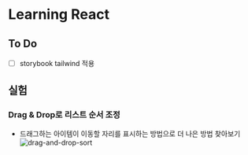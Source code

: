 # Learning React
## To Do
- [ ] storybook tailwind 적용

## 실험
### Drag & Drop로 리스트 순서 조정
- 드래그하는 아이템이 이동할 자리를 표시하는 방법으로 더 나은 방법 찾아보기
![drag-and-drop-sort](https://github.com/nnoco/learning-react/assets/1954513/432561dc-cb02-4d87-a446-d45944aaf53f)
